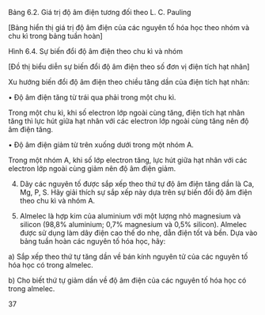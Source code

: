 Bảng 6.2. Giá trị độ âm điện tương đối theo L. C. Pauling

[Bảng hiển thị giá trị độ âm điện của các nguyên tố hóa học theo nhóm và chu kì trong bảng tuần hoàn]

Hình 6.4. Sự biến đổi độ âm điện theo chu kì và nhóm

[Đồ thị biểu diễn sự biến đổi độ âm điện theo số đơn vị điện tích hạt nhân]

Xu hướng biến đổi độ âm điện theo chiều tăng dần của điện tích hạt nhân:

• Độ âm điện tăng từ trái qua phải trong một chu kì.

Trong một chu kì, khi số electron lớp ngoài cùng tăng, điện tích hạt nhân tăng thì lực hút giữa hạt nhân với các electron lớp ngoài cùng tăng nên độ âm điện tăng.

• Độ âm điện giảm từ trên xuống dưới trong một nhóm A.

Trong một nhóm A, khi số lớp electron tăng, lực hút giữa hạt nhân với các electron lớp ngoài cùng giảm nên độ âm điện giảm.

4. Dãy các nguyên tố được sắp xếp theo thứ tự độ âm điện tăng dần là Ca, Mg, P, S. Hãy giải thích sự sắp xếp này dựa trên sự biến đổi độ âm điện theo chu kì và nhóm A.

5. Almelec là hợp kim của aluminium với một lượng nhỏ magnesium và silicon (98,8% aluminium; 0,7% magnesium và 0,5% silicon). Almelec được sử dụng làm dây điện cao thế do nhẹ, dẫn điện tốt và bền. Dựa vào bảng tuần hoàn các nguyên tố hóa học, hãy:

a) Sắp xếp theo thứ tự tăng dần về bán kính nguyên tử của các nguyên tố hóa học có trong almelec.

b) Cho biết thứ tự giảm dần về độ âm điện của các nguyên tố hóa học có trong almelec.

37